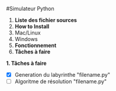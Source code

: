 #Simulateur Python

1. **Liste des fichier sources** 
2. **How to Install**
  1. Mac/Linux
  2. Windows
3. **Fonctionnement**
4. **Tâches à faire**


**1. Tâches à faire**

  - [x] Generation du labyrinthe "filename.py" 
  - [ ] Algoritme de résolution "filename.py"
